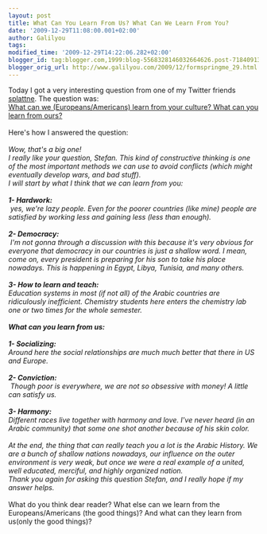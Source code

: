 ```yaml
---
layout: post
title: What Can You Learn From Us? What Can We Learn From You?
date: '2009-12-29T11:08:00.001+02:00'
author: Galilyou
tags: 
modified_time: '2009-12-29T14:22:06.282+02:00'
blogger_id: tag:blogger.com,1999:blog-5568328146032664626.post-7184091384832811954
blogger_orig_url: http://www.galilyou.com/2009/12/formspringme_29.html
---
```


<div class="formspringmeQuestion">Today I got a very interesting question from one of my Twitter friends <a href="http://twitter.com/splattne">splattne</a>. The question was:<br /></div><div class="formspringmeQuestion"><a href="http://www.formspring.me/Galilyou/q/11132997">What can we (Europeans/Americans) learn from your culture? What can you learn from ours?</a>     <br /></div><div class="formspringmeQuestion"><br /></div><div class="formspringmeQuestion">Here's how I answered the question:<br /></div><div class="formspringmeQuestion"><br /></div><div class="formspringmeAnswer"><i>Wow, that's a big one! <br />I really like your question, Stefan. This kind of constructive thinking is one of the most important methods we can use to avoid conflicts (which might eventually develop wars, and bad stuff).<br />I will start by what I think that we can learn from you:&nbsp;</i><br /></div><div class="formspringmeAnswer"><i><br /><b> 1- Hardwork:</b></i><br /></div><div class="formspringmeAnswer"><i>&nbsp;yes, we're lazy people. Even for the poorer countries (like mine) people are satisfied by working less and gaining less (less than enough).&nbsp;</i><br /></div><div class="formspringmeAnswer"><i><br /><b> 2- Democracy:</b></i><br /></div><div class="formspringmeAnswer"><i>&nbsp;I'm not gonna through a discussion with this because it's very obvious for everyone that democracy in our countries is just a shallow word. I mean, come on, every president is preparing for his son to take his place nowadays. This is happening in Egypt, Libya, Tunisia, and many others.&nbsp;</i><br /></div><div class="formspringmeAnswer"><i><br /><b> 3- How to learn and teach:&nbsp;</b></i><br /></div><div class="formspringmeAnswer"><i>Education systems in most (if not all) of the Arabic countries are ridiculously inefficient. Chemistry students here enters the chemistry lab one or two times for the whole semester.&nbsp;</i><br /></div><div class="formspringmeAnswer"><i><br /><b> What can you learn from us:&nbsp;</b></i><br /></div><div class="formspringmeAnswer"><i><br /><b> 1- Socializing:</b></i><br /></div><div class="formspringmeAnswer"><i><b></b> Around here the social relationships are much much better that there in US and Europe.&nbsp;</i><br /></div><div class="formspringmeAnswer"><i><br /><b> 2- Conviction:</b></i><br /></div><div class="formspringmeAnswer"><i>&nbsp;Though poor is everywhere, we are not so obsessive with money! A little can satisfy us.&nbsp;</i><br /></div><div class="formspringmeAnswer"><i><br /><b> 3- Harmony:</b>&nbsp;</i><br /></div><div class="formspringmeAnswer"><i>Different races live together with harmony and love. I've never heard (in an Arabic community) that some one shot another because of his skin color.</i><br /></div><div class="formspringmeAnswer"><i><br />At the end, the thing that can really teach you a lot is the Arabic History. We are a bunch of shallow nations nowadays, our influence on the outer environment is very weak, but once we were a real example of a united, well educated, merciful, and highly organized nation. <br />Thank you again for asking this question Stefan, and I really hope if my answer helps.</i><br /></div><div class="formspringmeFooter"><br /></div><div class="formspringmeFooter">What do you think dear reader? What else can we learn from the Europeans/Americans (the good things)? And what can they learn from us(only the good things)?<br /></div>